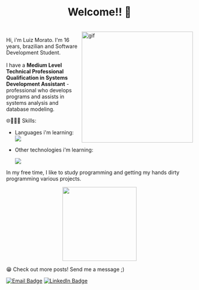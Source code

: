 <h1 align="center">
  <b>Welcome!! 👋 </b>
</h1>
  
</br>

<img src="https://i.pinimg.com/originals/06/60/ef/0660efe82fa3da42ed56eef013171835.gif" min-width="200px" max-width="400px" width="300px" align="right" alt="gif">

<p align="left"> 
  Hi, i'm Luiz Morato. I'm 16 years, brazilian and Software Development Student. <br> <br>
  I have a <b>Medium Level Technical Professional Qualification in Systems Development Assistant</b> - professional who develops programs and assists in systems analysis and database modeling.
</p>

<p align="left">
  🌐👨🏻‍💻 Skills:
  <p align="left"> 
   
- Languages i'm learning:  
  <a href="https://skillicons.dev">
    <img src="https://skillicons.dev/icons?i=py,js,solidity" />
  </a>
  
- Other technologies i'm learning:
  
  <a href="https://skillicons.dev">
    <img src="https://skillicons.dev/icons?i=react,dotnet,flask,django,mysql" />
  </a>
   
<p align="left"> 
    In my free time, I like to study programming and getting my hands dirty programming various projects.  
</p>

<div align="center">
  
  <img height="200em" src="https://github-readme-stats.vercel.app/api/top-langs/?username=LuizMorato&layout=compact&langs_count=7&theme=dracula"/>

</div>

<p align="left">
    😁 Check out more posts! Send me a message ;)
  <p>
    <a href="mailto:contatoluizmorato@outlook.com">
      <img src="https://img.shields.io/badge/Microsoft_Outlook-0078D4?style=for-the-badge&logo=microsoft-outlook&logoColor=white" alt="Email Badge"></a>
    <a href="https://www.linkedin.com/in/luiluimorato/?locale=en_US">
      <img src="https://img.shields.io/badge/LinkedIn-0077B5?style=for-the-badge&logo=linkedin&logoColor=white" alt="LinkedIn Badge"></a>
   </p>
</p>  
